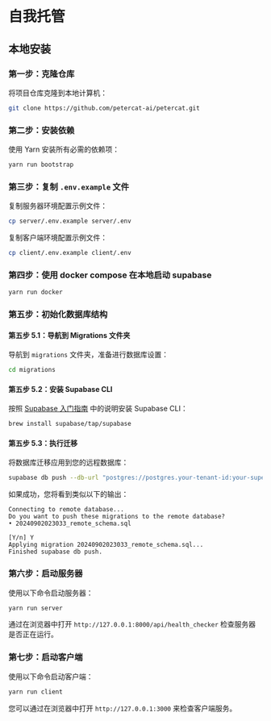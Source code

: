 # 自我托管

## 本地安装

### 第一步：克隆仓库
将项目仓库克隆到本地计算机：

```bash
git clone https://github.com/petercat-ai/petercat.git
``` 

### 第二步：安装依赖
使用 Yarn 安装所有必需的依赖项：

```bash
yarn run bootstrap
```

### 第三步：复制 `.env.example` 文件
复制服务器环境配置示例文件：

```bash
cp server/.env.example server/.env
```
复制客户端环境配置示例文件：
```bash
cp client/.env.example client/.env
```

### 第四步：使用 docker compose 在本地启动 supabase

```bash
yarn run docker
```

### 第五步：初始化数据库结构

#### 第五步 5.1：导航到 Migrations 文件夹
导航到 `migrations` 文件夹，准备进行数据库设置：

```bash
cd migrations
```

#### 第五步 5.2：安装 Supabase CLI
按照 [Supabase 入门指南](https://supabase.com/docs/guides/cli/getting-started) 中的说明安装 Supabase CLI：

```bash
brew install supabase/tap/supabase
```

#### 第五步 5.3：执行迁移
将数据库迁移应用到您的远程数据库：

```bash
supabase db push --db-url "postgres://postgres.your-tenant-id:your-super-secret-and-long-postgres-password@127.0.0.1:5432/postgres"
``` 

如果成功，您将看到类似以下的输出：

```
Connecting to remote database...
Do you want to push these migrations to the remote database?
• 20240902023033_remote_schema.sql

[Y/n] Y
Applying migration 20240902023033_remote_schema.sql...
Finished supabase db push.
```

### 第六步：启动服务器
使用以下命令启动服务器：

```bash
yarn run server
```

通过在浏览器中打开 `http://127.0.0.1:8000/api/health_checker` 检查服务器是否正在运行。

### 第七步：启动客户端
使用以下命令启动客户端：

```bash
yarn run client
```

您可以通过在浏览器中打开 `http://127.0.0.1:3000` 来检查客户端服务。
